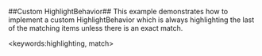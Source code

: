 ##Custom HighlightBehavior##
This example demonstrates how to implement a custom HighlightBehavior which is always highlighting the last of the matching items unless there is an exact match.

<keywords:highlighting, match>